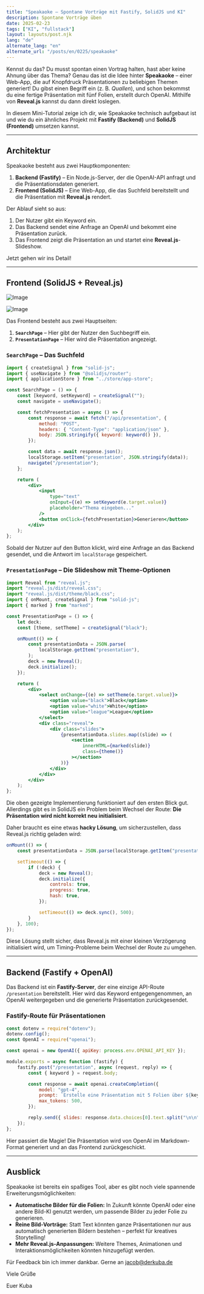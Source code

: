 ```yaml
---
title: "Speakaoke – Spontane Vorträge mit Fastify, SolidJS und KI"
description: Spontane Vorträge üben
date: 2025-02-23
tags: ["KI", "fullstack"]
layout: layouts/post.njk
lang: "de"
alternate_lang: "en"
alternate_url: "/posts/en/0225/speakaoke"
---
```


Kennst du das? Du musst spontan einen Vortrag halten, hast aber keine Ahnung über das Thema? <!-- endOfPreview -->Genau das ist die Idee hinter **Speakaoke** – einer Web-App, die auf Knopfdruck Präsentationen zu beliebigen Themen generiert! Du gibst einen Begriff ein (z. B. _Quallen_), und schon bekommst du eine fertige Präsentation mit fünf Folien, erstellt durch OpenAI. Mithilfe von **Reveal.js** kannst du dann direkt loslegen.

In diesem Mini-Tutorial zeige ich dir, wie Speakaoke technisch aufgebaut ist und wie du ein ähnliches Projekt mit **Fastify (Backend)** und **SolidJS (Frontend)** umsetzen kannst.

---

## Architektur

Speakaoke besteht aus zwei Hauptkomponenten:

1. **Backend (Fastify)** – Ein Node.js-Server, der die OpenAI-API anfragt und die Präsentationsdaten generiert.
2. **Frontend (SolidJS)** – Eine Web-App, die das Suchfeld bereitstellt und die Präsentation mit **Reveal.js** rendert.

Der Ablauf sieht so aus:

1. Der Nutzer gibt ein Keyword ein.
2. Das Backend sendet eine Anfrage an OpenAI und bekommt eine Präsentation zurück.
3. Das Frontend zeigt die Präsentation an und startet eine **Reveal.js**-Slideshow.

Jetzt gehen wir ins Detail!

---

## Frontend (SolidJS + Reveal.js)

![Image](/img/0225/speakaoke.png "Präsentationsbeispiel")

![Image](/img/0225/kuba-presentation.png "Präsentationsbeispiel")

Das Frontend besteht aus zwei Hauptseiten:

1. **`SearchPage`** – Hier gibt der Nutzer den Suchbegriff ein.
2. **`PresentationPage`** – Hier wird die Präsentation angezeigt.

### `SearchPage` – Das Suchfeld

```jsx
import { createSignal } from "solid-js";
import { useNavigate } from "@solidjs/router";
import { applicationStore } from "../store/app-store";

const SearchPage = () => {
    const [keyword, setKeyword] = createSignal("");
    const navigate = useNavigate();

    const fetchPresentation = async () => {
        const response = await fetch("/api/presentation", {
            method: "POST",
            headers: { "Content-Type": "application/json" },
            body: JSON.stringify({ keyword: keyword() }),
        });

        const data = await response.json();
        localStorage.setItem("presentation", JSON.stringify(data));
        navigate("/presentation");
    };

    return (
        <div>
            <input
                type="text"
                onInput={(e) => setKeyword(e.target.value)}
                placeholder="Thema eingeben..."
            />
            <button onClick={fetchPresentation}>Generieren</button>
        </div>
    );
};
```

Sobald der Nutzer auf den Button klickt, wird eine Anfrage an das Backend gesendet, und die Antwort im `localStorage` gespeichert.

### `PresentationPage` – Die Slideshow mit Theme-Optionen

```jsx
import Reveal from "reveal.js";
import "reveal.js/dist/reveal.css";
import "reveal.js/dist/theme/black.css";
import { onMount, createSignal } from "solid-js";
import { marked } from "marked";

const PresentationPage = () => {
    let deck;
    const [theme, setTheme] = createSignal("black");

    onMount(() => {
        const presentationData = JSON.parse(
            localStorage.getItem("presentation"),
        );
        deck = new Reveal();
        deck.initialize();
    });

    return (
        <div>
            <select onChange={(e) => setTheme(e.target.value)}>
                <option value="black">Black</option>
                <option value="white">White</option>
                <option value="league">League</option>
            </select>
            <div class="reveal">
                <div class="slides">
                    {presentationData.slides.map((slide) => (
                        <section
                            innerHTML={marked(slide)}
                            class={theme()}
                        ></section>
                    ))}
                </div>
            </div>
        </div>
    );
};
```

Die oben gezeigte Implementierung funktioniert auf den ersten Blick gut. Allerdings gibt es in SolidJS ein Problem beim Wechsel der Route: **Die Präsentation wird nicht korrekt neu initialisiert**.

Daher braucht es eine etwas **hacky Lösung**, um sicherzustellen, dass Reveal.js richtig geladen wird:

```jsx
onMount(() => {
    const presentationData = JSON.parse(localStorage.getItem("presentation"));

    setTimeout(() => {
        if (!deck) {
            deck = new Reveal();
            deck.initialize({
                controls: true,
                progress: true,
                hash: true,
            });

            setTimeout(() => deck.sync(), 500);
        }
    }, 100);
});
```

Diese Lösung stellt sicher, dass Reveal.js mit einer kleinen Verzögerung initialisiert wird, um Timing-Probleme beim Wechsel der Route zu umgehen.

---

## Backend (Fastify + OpenAI)

Das Backend ist ein **Fastify-Server**, der eine einzige API-Route `/presentation` bereitstellt. Hier wird das Keyword entgegengenommen, an OpenAI weitergegeben und die generierte Präsentation zurückgesendet.

### **Fastify-Route für Präsentationen**

```js
const dotenv = require("dotenv");
dotenv.config();
const OpenAI = require("openai");

const openai = new OpenAI({ apiKey: process.env.OPENAI_API_KEY });

module.exports = async function (fastify) {
    fastify.post("/presentation", async (request, reply) => {
        const { keyword } = request.body;

        const response = await openai.createCompletion({
            model: "gpt-4",
            prompt: `Erstelle eine Präsentation mit 5 Folien über ${keyword}. Jede Folie sollte eine Markdown-Überschrift und kurze Bulletpoints haben.`,
            max_tokens: 500,
        });

        reply.send({ slides: response.data.choices[0].text.split("\n\n") });
    });
};
```

Hier passiert die Magie! Die Präsentation wird von OpenAI im Markdown-Format generiert und an das Frontend zurückgeschickt.

---

## Ausblick

Speakaoke ist bereits ein spaßiges Tool, aber es gibt noch viele spannende Erweiterungsmöglichkeiten:

-   **Automatische Bilder für die Folien:** In Zukunft könnte OpenAI oder eine andere Bild-KI genutzt werden, um passende Bilder zu jeder Folie zu generieren.
-   **Reine Bild-Vorträge:** Statt Text könnten ganze Präsentationen nur aus automatisch generierten Bildern bestehen – perfekt für kreatives Storytelling!
-   **Mehr Reveal.js-Anpassungen:** Weitere Themes, Animationen und Interaktionsmöglichkeiten könnten hinzugefügt werden.

Für Feedback bin ich immer dankbar.
Gerne an jacob@derkuba.de

Viele Grüße

Euer Kuba
